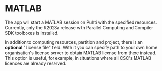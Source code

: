 # MATLAB

The app will start a MATLAB session on Puhti with the specified resources.
Currently, only the R2023a release with Parallel Computing and Compiler SDK toolboxes is installed.

In addition to computing resources, partition and project, there is an **optional** "License file" field.
With it you can specify path to your own home organisation's license server to obtain MATLAB license
from there instead. This option is useful, for example, in situations where all CSC's MATLAB licences are already reserved.
